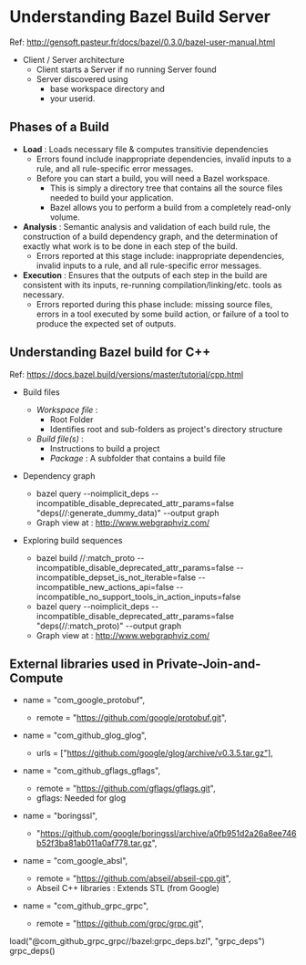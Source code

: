 # Understanding Bazel Build Server

Ref: http://gensoft.pasteur.fr/docs/bazel/0.3.0/bazel-user-manual.html 
+ Client / Server architecture
    + Client starts a Server if no running Server found
    + Server discovered using
        + base workspace directory and 
        + your userid.

## Phases of a Build
+ **Load** : Loads necessary file & computes transitivie dependencies
    + Errors found include inappropriate dependencies, invalid inputs to a rule, and all rule-specific error messages.
    + Before you can start a build, you will need a Bazel workspace. 
        + This is simply a directory tree that contains all the source files needed to build your application. 
        + Bazel allows you to perform a build from a completely read-only volume.
+ **Analysis** : Semantic analysis and validation of each build rule, the construction of a build dependency graph, and the determination of exactly what work is to be done in each step of the build.
    + Errors reported at this stage include: inappropriate dependencies, invalid inputs to a rule, and all rule-specific error messages.
+ **Execution** : Ensures that the outputs of each step in the build are consistent with its inputs, re-running compilation/linking/etc. tools as necessary.
    + Errors reported during this phase include: missing source files, errors in a tool executed by some build action, or failure of a tool to produce the expected set of outputs.

## Understanding Bazel build for C++
Ref: https://docs.bazel.build/versions/master/tutorial/cpp.html 
+ Build files
    + *Workspace file* : 
        + Root Folder
        + Identifies root and sub-folders as project's directory structure
    + *Build file(s)* :
        + Instructions to build a project
        + *Package* : A subfolder that contains a build file
+ Dependency graph
    + bazel query --noimplicit_deps --incompatible_disable_deprecated_attr_params=false "deps(//:generate_dummy_data)" --output graph
    + Graph view at : http://www.webgraphviz.com/
    

+ Exploring build sequences
    + bazel build //:match_proto --incompatible_disable_deprecated_attr_params=false --incompatible_depset_is_not_iterable=false --incompatible_new_actions_api=false --incompatible_no_support_tools_in_action_inputs=false
    + bazel query --noimplicit_deps --incompatible_disable_deprecated_attr_params=false "deps(//:match_proto)" --output graph
    + Graph view at : http://www.webgraphviz.com/
    
## External libraries used in Private-Join-and-Compute
+ name = "com_google_protobuf",
    + remote = "https://github.com/google/protobuf.git",    
+ name = "com_github_glog_glog",
    + urls = ["https://github.com/google/glog/archive/v0.3.5.tar.gz"],

+ name = "com_github_gflags_gflags",
    + remote = "https://github.com/gflags/gflags.git",
    + gflags: Needed for glog


+ name = "boringssl",
    + "https://github.com/google/boringssl/archive/a0fb951d2a26a8ee746b52f3ba81ab011a0af778.tar.gz",

+ name = "com_google_absl",
    + remote = "https://github.com/abseil/abseil-cpp.git",
    + Abseil C++ libraries : Extends STL (from Google)

+ name = "com_github_grpc_grpc",
    + remote = "https://github.com/grpc/grpc.git",

load("@com_github_grpc_grpc//bazel:grpc_deps.bzl", "grpc_deps")
grpc_deps()

